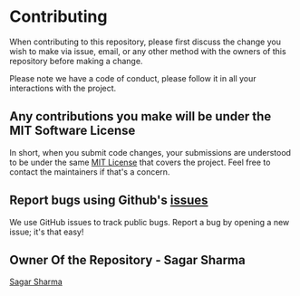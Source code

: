 # Contributing 

When contributing to this repository, please first discuss the change you wish to make via issue,
email, or any other method with the owners of this repository before making a change. 

Please note we have a code of conduct, please follow it in all your interactions with the project.

## Any contributions you make will be under the MIT Software License
In short, when you submit code changes, your submissions are understood to be under the same [MIT License](http://choosealicense.com/licenses/mit/) that covers the project. Feel free to contact the maintainers if that's a concern.

## Report bugs using Github's [issues](https://github.com/Sagar-Sharma-7/Reaction-Game-2/issues)
We use GitHub issues to track public bugs. Report a bug by opening a new issue; it's that easy!

## Owner Of the Repository - Sagar Sharma
[Sagar Sharma](https://github.com/Sagar-Sharma-7)
